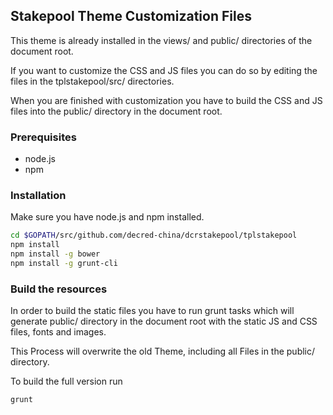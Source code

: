 ## Stakepool Theme Customization Files

This theme is already installed in the views/ and public/ directories of the document root.

If you want to customize the CSS and JS files you can do so by editing the files in the tplstakepool/src/ directories.

When you are finished with customization you have to build the CSS and JS files into the public/ directory in the document root.

### Prerequisites
* node.js
* npm

### Installation
Make sure you have node.js and npm installed.

```bash
cd $GOPATH/src/github.com/decred-china/dcrstakepool/tplstakepool
npm install
npm install -g bower
npm install -g grunt-cli
```

### Build the resources
In order to build the static files you have to run grunt tasks which will generate public/ directory in the document root with the static JS and CSS files, fonts and images.

This Process will overwrite the old Theme, including all Files in the public/ directory.

To build the full version run
```bash
grunt
```

